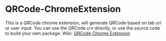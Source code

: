 # QRCode-ChromeExtension
This is a QRCode chrome extension, will generate QRCode based on tab url or user input.
You can use the QRCode.crx directly, or use the source code to build your own package.
Wiki: [QRCode Chrome Extension](http://www.boydwang.com/2016/10/srcode-generator-extension/)
